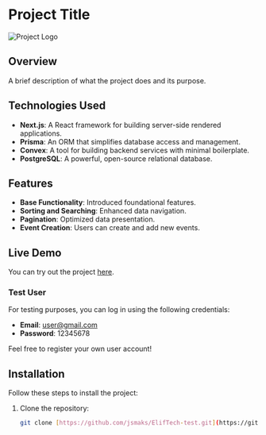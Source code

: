 # Project Title

![Project Logo](link-to-your-logo)

## Overview

A brief description of what the project does and its purpose.

## Technologies Used

- **Next.js**: A React framework for building server-side rendered applications.
- **Prisma**: An ORM that simplifies database access and management.
- **Convex**: A tool for building backend services with minimal boilerplate.
- **PostgreSQL**: A powerful, open-source relational database.

## Features

- **Base Functionality**: Introduced foundational features.
- **Sorting and Searching**: Enhanced data navigation.
- **Pagination**: Optimized data presentation.
- **Event Creation**: Users can create and add new events.

## Live Demo

You can try out the project [here](https://elif-tech-test.vercel.app/).

### Test User

For testing purposes, you can log in using the following credentials:

- **Email**: user@gmail.com
- **Password**: 12345678

Feel free to register your own user account!

## Installation

Follow these steps to install the project:

1. Clone the repository:  
   ```bash
   git clone [https://github.com/jsmaks/ElifTech-test.git](https://github.com/jsmaks/ElifTech-test.git)
